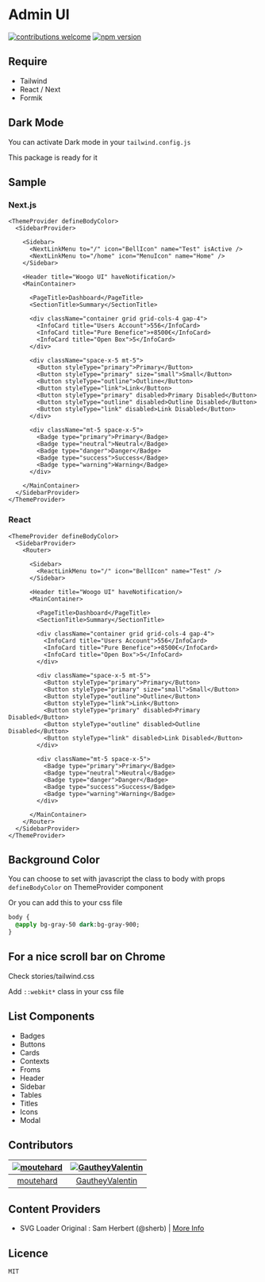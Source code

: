 # Admin UI
[![contributions welcome](https://img.shields.io/badge/contributions-welcome-brightgreen.svg?style=flat)](https://github.com/dwyl/esta/issues)
[![npm version](https://img.shields.io/npm/v/@woogo/admin-ui.svg?style=flat)](https://www.npmjs.com/package/@woogo/admin-ui)

## Require
 - Tailwind
 - React / Next
 - Formik

## Dark Mode

You can activate Dark mode in your ``tailwind.config.js``

This package is ready for it


## Sample

### Next.js
```tsx
<ThemeProvider defineBodyColor>
  <SidebarProvider>

    <Sidebar>
      <NextLinkMenu to="/" icon="BellIcon" name="Test" isActive />
      <NextLinkMenu to="/home" icon="MenuIcon" name="Home" />
    </Sidebar>

    <Header title="Woogo UI" haveNotification/>
    <MainContainer>

      <PageTitle>Dashboard</PageTitle>
      <SectionTitle>Summary</SectionTitle>

      <div className="container grid grid-cols-4 gap-4">
        <InfoCard title="Users Account">556</InfoCard>
        <InfoCard title="Pure Benefice">+8500€</InfoCard>
        <InfoCard title="Open Box">5</InfoCard>
      </div>

      <div className="space-x-5 mt-5">
        <Button styleType="primary">Primary</Button>
        <Button styleType="primary" size="small">Small</Button>
        <Button styleType="outline">Outline</Button>
        <Button styleType="link">Link</Button>
        <Button styleType="primary" disabled>Primary Disabled</Button>
        <Button styleType="outline" disabled>Outline Disabled</Button>
        <Button styleType="link" disabled>Link Disabled</Button>
      </div>

      <div className="mt-5 space-x-5">
        <Badge type="primary">Primary</Badge>
        <Badge type="neutral">Neutral</Badge>
        <Badge type="danger">Danger</Badge>
        <Badge type="success">Success</Badge>
        <Badge type="warning">Warning</Badge>
      </div>

    </MainContainer>
  </SidebarProvider>
</ThemeProvider>
```

### React
```tsx
<ThemeProvider defineBodyColor>
  <SidebarProvider>
    <Router>

      <Sidebar>
        <ReactLinkMenu to="/" icon="BellIcon" name="Test" />
      </Sidebar>

      <Header title="Woogo UI" haveNotification/>
      <MainContainer>

        <PageTitle>Dashboard</PageTitle>
        <SectionTitle>Summary</SectionTitle>

        <div className="container grid grid-cols-4 gap-4">
          <InfoCard title="Users Account">556</InfoCard>
          <InfoCard title="Pure Benefice">+8500€</InfoCard>
          <InfoCard title="Open Box">5</InfoCard>
        </div>

        <div className="space-x-5 mt-5">
          <Button styleType="primary">Primary</Button>
          <Button styleType="primary" size="small">Small</Button>
          <Button styleType="outline">Outline</Button>
          <Button styleType="link">Link</Button>
          <Button styleType="primary" disabled>Primary Disabled</Button>
          <Button styleType="outline" disabled>Outline Disabled</Button>
          <Button styleType="link" disabled>Link Disabled</Button>
        </div>

        <div className="mt-5 space-x-5">
          <Badge type="primary">Primary</Badge>
          <Badge type="neutral">Neutral</Badge>
          <Badge type="danger">Danger</Badge>
          <Badge type="success">Success</Badge>
          <Badge type="warning">Warning</Badge>
        </div>

      </MainContainer>
    </Router>
  </SidebarProvider>
</ThemeProvider>
```

## Background Color

You can choose to set with javascript the class to body with props ``defineBodyColor`` on ThemeProvider component

Or you can add this to your css file
```sass
body {
  @apply bg-gray-50 dark:bg-gray-900;
}
```

## For a nice scroll bar on Chrome

Check stories/tailwind.css

Add ``::webkit*`` class in your css file 

## List Components
- Badges
- Buttons
- Cards
- Contexts
- Froms
- Header
- Sidebar
- Tables
- Titles
- Icons
- Modal

## Contributors
[<img alt="moutehard" src="https://avatars.githubusercontent.com/u/862238?v=4&s=117 width=117">](https://github.com/moutehard) |[<img alt="GautheyValentin" src="https://avatars.githubusercontent.com/u/18257114?v=4&s=117 width=117">](https://github.com/GautheyValentin) |
:---:|:---:|
[moutehard](https://github.com/moutehard)|[GautheyValentin](https://github.com/GautheyValentin)|

## Content Providers

- SVG Loader Original : Sam Herbert (@sherb) | [More Info](http://goo.gl/7AJzbL)

## Licence

``MIT``